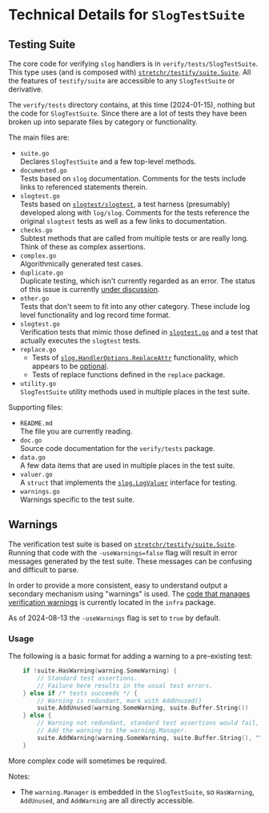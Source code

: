 # Technical Details for `SlogTestSuite`

## Testing Suite

The core code for verifying `slog` handlers is in `verify/tests/SlogTestSuite`.
This type uses (and is composed with)
[`stretchr/testify/suite.Suite`](https://pkg.go.dev/github.com/stretchr/testify/suite).
All the features of `testify/suite` are accessible to any `SlogTestSuite` or derivative.

The `verify/tests` directory contains, at this time (2024-01-15),
nothing but the code for `SlogTestSuite`.
Since there are a lot of tests they have been broken up into separate files
by category or functionality.

The main files are:

* `suite.go`  
  Declares `SlogTestSuite` and a few top-level methods.
* `documented.go`  
  Tests based on `slog` documentation.
  Comments for the tests include links to referenced statements therein.
* `slogtest.go`  
  Tests based on [`slogtest/slogtest`](https://pkg.go.dev/testing/slogtest),
  a test harness (presumably) developed along with `log/slog`.
  Comments for the tests reference the original `slogtest` tests
  as well as a few links to documentation.
* `checks.go`  
  Subtest methods that are called from multiple tests or are really long.
  Think of these as complex assertions.
* `complex.go`  
  Algorithmically generated test cases.
* `duplicate.go`  
  Duplicate testing, which isn't currently regarded as an error.
  The status of this issue is currently
  [under discussion](https://github.com/golang/go/issues/59365).
* `other.go`  
  Tests that don't seem to fit into any other category.
  These include log level functionality and log record time format.
* `slogtest.go`  
  Verification tests that mimic those defined in
  [`slogtest.go`](https://pkg.go.dev/testing/slogtest) and
  a test that actually executes the `slogtest` tests.
* `replace.go`
  * Tests of
    [`slog.HandlerOptions.ReplaceAttr`](https://pkg.go.dev/golang.org/x/exp/slog#HandlerOptions)
    functionality, which appears to be
    [optional](https://github.com/golang/example/tree/master/slog-handler-guide#implementing-handler-methods).
  * Tests of replace functions defined in the `replace` package.
* `utility.go`  
  `SlogTestSuite` utility methods used in multiple places in the test suite.

Supporting files:

* `README.md`  
  The file you are currently reading.
* `doc.go`  
  Source code documentation for the `verify/tests` package.
* `data.go`  
  A few data items that are used in multiple places in the test suite.
* `valuer.go`  
  A `struct` that implements the
  [`slog.LogValuer`](https://pkg.go.dev/log/slog@master#LogValuer)
  interface for testing.
* `warnings.go`  
  Warnings specific to the test suite.

## Warnings

The verification test suite is based on
[`stretchr/testify/suite.Suite`](https://pkg.go.dev/github.com/stretchr/testify/suite).
Running that code with the `-useWarnings=false` flag will result in
error messages generated by the test suite.
These messages can be confusing and difficult to parse.

In order to provide a more consistent, easy to understand output
a secondary mechanism using "warnings" is used.
The [code that manages verification warnings](https://github.com/madkins23/go-slog/blob/main/infra/warnings.go)
is currently located in the `infra` package.

As of 2024-08-13 the `-useWarnings` flag is set to `true` by default.

### Usage

The following is a basic format for adding a warning to a pre-existing test:

```go
	if !suite.HasWarning(warning.SomeWarning) {
		// Standard test assertions.
		// Failure here results in the usual test errors.
	} else if /* tests succeeds */ {
		// Warning is redundant, mark with AddUnused()
		suite.AddUnused(warning.SomeWarning, suite.Buffer.String())
	} else {
		// Warning not redundant, standard test assertions would fail,
		// Add the warning to the warning.Manager.
		suite.AddWarning(warning.SomeWarning, suite.Buffer.String(), "")
	}
```

More complex code will sometimes be required.

Notes:
* The `warning.Manager` is embedded in the `SlogTestSuite`,
  so `HasWarning`, `AddUnused`, and `AddWarning` are all directly accessible.
